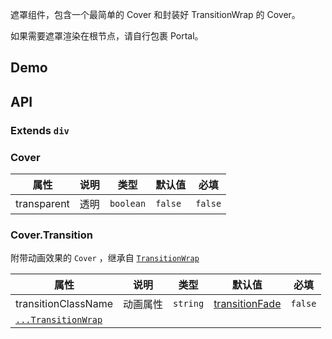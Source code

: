 遮罩组件，包含一个最简单的 Cover 和封装好 TransitionWrap 的 Cover。

如果需要遮罩渲染在根节点，请自行包裹 Portal。

## Demo

## API

### Extends `div`

### Cover

| 属性        | 说明 | 类型      | 默认值  | 必填    |
| ----------- | ---- | --------- | ------- | ------- |
| transparent | 透明 | `boolean` | `false` | `false` |

### Cover.Transition

附带动画效果的 `Cover` ，继承自 [`TransitionWrap`](#/document/TransitionWrap)

| 属性                                             | 说明     | 类型     | 默认值                                | 必填    |
| ------------------------------------------------ | -------- | -------- | ------------------------------------- | ------- |
| transitionClassName                              | 动画属性 | `string` | [transitionFade](#/document/variable) | `false` |
| [`...TransitionWrap`](#/document/TransitionWrap) |          |          |                                       |         |
